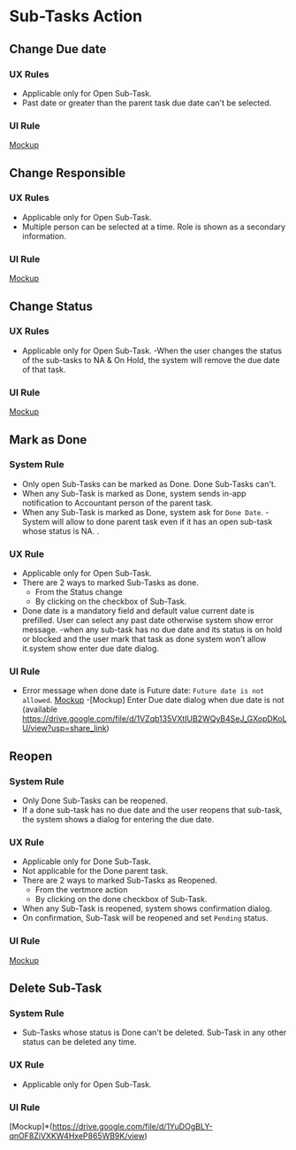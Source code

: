 # Sub-Tasks Action

## Change Due date
### UX Rules
- Applicable only for Open Sub-Task.
- Past date or greater than the parent task due date can't be selected.

### UI Rule
[Mockup](https://drive.google.com/file/d/1mNuvv_SGGEUeI5eO5cxUNIfZaf1o2yBt/view?usp=sharing)


## Change Responsible
### UX Rules
- Applicable only for Open Sub-Task.
- Multiple person can be selected at a time. Role is shown as a secondary information.

### UI Rule
[Mockup](https://drive.google.com/file/d/1p9PylPpt1-cqlwC46lp0YiVUtw7UWCjN/view?usp=sharing)


## Change Status
### UX Rules
- Applicable only for Open Sub-Task.
-When the user changes the status of the sub-tasks to NA & On Hold, the system will remove the due date of that task.

### UI Rule
[Mockup](https://drive.google.com/file/d/1qVEjtvDcPAzZ23gvqZetwPV4m7YaFPS6/view?usp=sharing)


## Mark as Done
### System Rule
- Only open Sub-Tasks can be marked as Done. Done Sub-Tasks can't.
- When any Sub-Task is marked as Done, system sends in-app notification to Accountant person of the parent task.
- When any Sub-Task is marked as Done, system ask for `Done Date`.
-System will allow to done parent task even if it has an open sub-task whose status is NA.
.

### UX Rule
- Applicable only for Open Sub-Task.
- There are 2 ways to marked Sub-Tasks as done.
    - From the Status change
    - By clicking on the checkbox of Sub-Task.
- Done date is a mandatory field and default value current date is prefilled. User can select any past date otherwise system show error message.
-when any sub-task has no due date and its status is on hold or blocked and the user mark that task as done system won't allow it.system show enter due date dialog.

### UI Rule
- Error message when done date is Future date: `Future date is not allowed`.
[Mockup](https://drive.google.com/file/d/1AJYxYoOEpbJgwv9gTRK6gqYiz7vRgbHV/view)
-[Mockup] Enter Due date dialog when due date is not (available https://drive.google.com/file/d/1VZqb135VXtIUB2WQyB4SeJ_GXopDKoLU/view?usp=share_link)


## Reopen
### System Rule
- Only Done Sub-Tasks can be reopened.
- If a done sub-task has no due date and the user reopens that sub-task, the system shows a dialog for entering the due date. 

### UX Rule
- Applicable only for Done Sub-Task.
- Not applicable for the Done parent task.
- There are 2 ways to marked Sub-Tasks as Reopened.
    - From the vertmore action
    - By clicking on the done checkbox of Sub-Task.
- When any Sub-Task is reopened, system shows confirmation dialog.
- On confirmation, Sub-Task will be reopened and set `Pending` status.

### UI Rule
[Mockup](https://drive.google.com/file/d/1PgLd1ng_xAN6yxNBunlKnPA-d-dBIWIC/view)


## Delete Sub-Task
### System Rule
- Sub-Tasks whose status is Done can't be deleted. Sub-Task in any other status can be deleted any time.

### UX Rule
- Applicable only for Open Sub-Task.


### UI Rule
[Mockup]*(https://drive.google.com/file/d/1YuDOgBLY-qnOF8ZiVXKW4HxeP865WB9K/view)